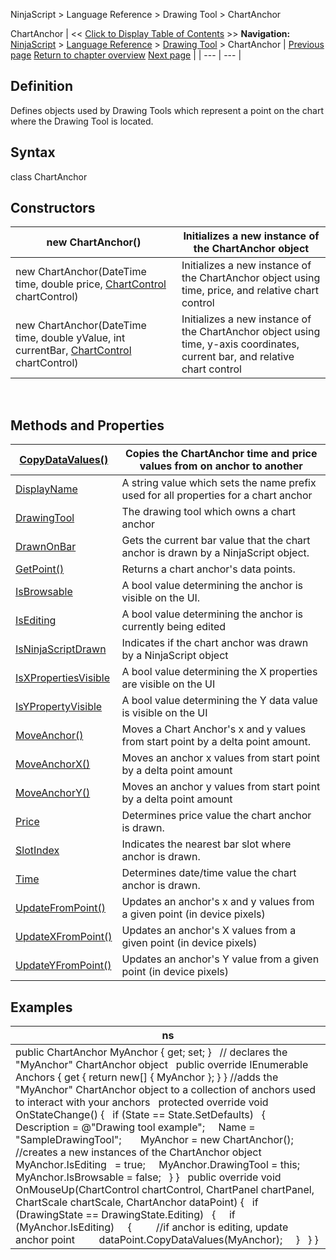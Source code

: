 ﻿
NinjaScript > Language Reference > Drawing Tool > ChartAnchor

ChartAnchor
| << [Click to Display Table of Contents](chartanchor.md) >> **Navigation:**     [NinjaScript](ninjascript.md) > [Language Reference](language_reference_wip.md) > [Drawing Tool](drawing_tools.md) > ChartAnchor | [Previous page](attachedto.md) [Return to chapter overview](drawing_tools.md) [Next page](copydatavalues.md) |
| --- | --- |
## Definition
Defines objects used by Drawing Tools which represent a point on the chart where the Drawing Tool is located.
 
## Syntax
class ChartAnchor
 
## Constructors
| new ChartAnchor() | Initializes a new instance of the ChartAnchor object |
| --- | --- |
| new ChartAnchor(DateTime time, double price, [ChartControl](chartcontrol.md) chartControl) | Initializes a new instance of the ChartAnchor object using time, price, and relative chart control |
| new ChartAnchor(DateTime time, double yValue, int currentBar, [ChartControl](chartcontrol.md) chartControl) | Initializes a new instance of the ChartAnchor object using time, y-axis coordinates, current bar, and relative chart control |

 
## Methods and Properties
| [CopyDataValues()](copydatavalues.md) | Copies the ChartAnchor time and price values from on anchor to another |
| --- | --- |
| [DisplayName](displayname.md) | A string value which sets the name prefix used for all properties for a chart anchor |
| [DrawingTool](drawingtool.md) | The drawing tool which owns a chart anchor |
| [DrawnOnBar](drawnonbar.md) | Gets the current bar value that the chart anchor is drawn by a NinjaScript object. |
| [GetPoint()](getpoint.md) | Returns a chart anchor's data points. |
| [IsBrowsable](isbrowsable.md) | A bool value determining the anchor is visible on the UI. |
| [IsEditing](isediting.md) | A bool value determining the anchor is currently being edited |
| [IsNinjaScriptDrawn](isninjascriptdrawn.md) | Indicates if the chart anchor was drawn by a NinjaScript object |
| [IsXPropertiesVisible](isypropertyvisibile.md) | A bool value determining the X properties are visible on the UI |
| [IsYPropertyVisible](isypropertyvisibile.md) | A bool value determining the Y data value is visible on the UI |
| [MoveAnchor()](moveanchor.md) | Moves a Chart Anchor's x and y values from start point by a delta point amount. |
| [MoveAnchorX()](moveanchorx.md) | Moves an anchor x values from start point by a delta point amount |
| [MoveAnchorY()](moveanchory.md) | Moves an anchor y values from start point by a delta point amount |
| [Price](price.md) | Determines price value the chart anchor is drawn. |
| [SlotIndex](barindex.md) | Indicates the nearest bar slot where anchor is drawn. |
| [Time](time.md) | Determines date/time value the chart anchor is drawn. |
| [UpdateFromPoint()](updatefrompoint.md) | Updates an anchor's x and y values from a given point (in device pixels) |
| [UpdateXFromPoint()](updatexfrompoint.md) | Updates an anchor's X values from a given point (in device pixels) |
| [UpdateYFromPoint()](updateyfrompoint.md) | Updates an anchor's Y value from a given point (in device pixels) |

## 
## 
## Examples
| ns |
| --- |
| public ChartAnchor MyAnchor { get; set; }   // declares the "MyAnchor" ChartAnchor object   public override IEnumerable<ChartAnchor> Anchors { get { return new[] { MyAnchor }; } } //adds the "MyAnchor" ChartAnchor object to a collection of anchors used to interact with your anchors   protected override void OnStateChange() {    if (State == State.SetDefaults)    {      Description = @"Drawing tool example";      Name = "SampleDrawingTool";        MyAnchor = new ChartAnchor(); //creates a new instances of the ChartAnchor object      MyAnchor.IsEditing   = true;      MyAnchor.DrawingTool = this;      MyAnchor.IsBrowsable = false;    } }   public override void OnMouseUp(ChartControl chartControl, ChartPanel chartPanel, ChartScale chartScale, ChartAnchor dataPoint) {    if (DrawingState == DrawingState.Editing)    {      if (MyAnchor.IsEditing)      {          //if anchor is editing, update anchor point          dataPoint.CopyDataValues(MyAnchor);      }    } } |
